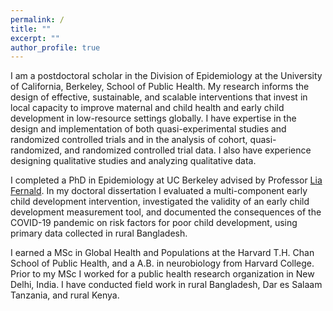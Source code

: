 ```yaml
---
permalink: /
title: ""
excerpt: ""
author_profile: true
---
```


I am a postdoctoral scholar in the Division of Epidemiology at the University of California, Berkeley, School of Public Health. My research informs the design of effective, sustainable, and scalable interventions that invest in local capacity to improve maternal and child health and early child development in low-resource settings globally. I have expertise in the design and implementation of both quasi-experimental studies and randomized controlled trials and in the analysis of cohort, quasi-randomized, and randomized controlled trial data. I also have experience designing qualitative studies and analyzing qualitative data.

I completed a PhD in Epidemiology at UC Berkeley advised by Professor [Lia Fernald](https://publichealth.berkeley.edu/people/lia-fernald/). In my doctoral dissertation I evaluated a multi-component early child development intervention, investigated the validity of an early child development measurement tool, and documented the consequences of the COVID-19 pandemic on risk factors for poor child development, using primary data collected in rural Bangladesh. 

I earned a MSc in Global Health and Populations at the Harvard T.H. Chan School of Public Health, and a A.B. in neurobiology from Harvard College. Prior to my MSc I worked for a public health research organization in New Delhi, India. I have conducted field work in rural Bangladesh, Dar es Salaam Tanzania, and rural Kenya.
